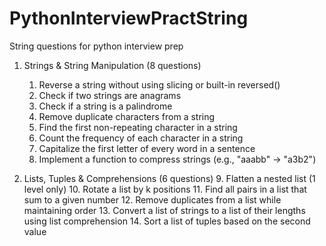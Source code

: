 # PythonInterviewPractString
String questions for python interview prep
1. Strings & String Manipulation (8 questions)
    1. Reverse a string without using slicing or built-in reversed()
    2. Check if two strings are anagrams
    3. Check if a string is a palindrome
    4. Remove duplicate characters from a string
    5. Find the first non-repeating character in a string
    6. Count the frequency of each character in a string
    7. Capitalize the first letter of every word in a sentence
    8. Implement a function to compress strings (e.g., "aaabb" → "a3b2")

2. Lists, Tuples & Comprehensions (6 questions)
    9. Flatten a nested list (1 level only)
    10. Rotate a list by k positions
    11. Find all pairs in a list that sum to a given number
    12. Remove duplicates from a list while maintaining order
    13. Convert a list of strings to a list of their lengths using list comprehension
    14. Sort a list of tuples based on the second value